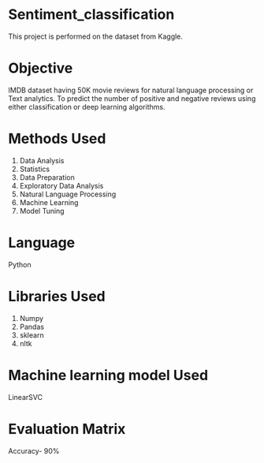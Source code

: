 # Sentiment_classification
This project is performed on the dataset from Kaggle.

# Objective
IMDB dataset having 50K movie reviews for natural language processing or Text analytics. To predict the number of positive and negative reviews using either classification or deep learning algorithms. 

# Methods Used
1. Data Analysis
2. Statistics
3. Data Preparation
4. Exploratory Data Analysis
5. Natural Language Processing
6. Machine Learning
7. Model Tuning
   

# Language
Python

# Libraries Used
1. Numpy
2. Pandas
3. sklearn
4. nltk

# Machine learning model Used
LinearSVC 

# Evaluation Matrix
 Accuracy- 90%
